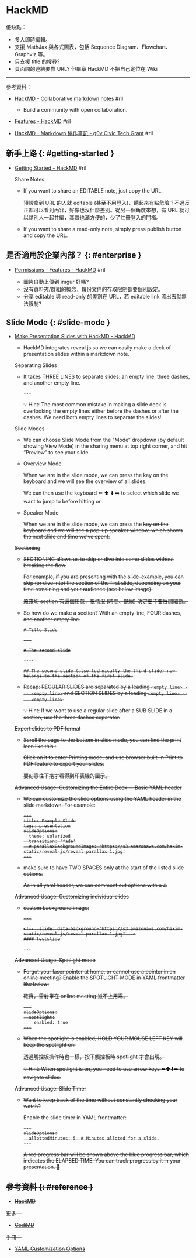 # HackMD

優缺點：

  - 多人即時編輯。
  - 支援 MathJax 與各式圖表，包括 Sequence Diagram、Flowchart、Graphviz 等。
  - 只支援 title 的搜尋?
  - 頁面間的連結要靠 URL? 但畢章 HackMD 不把自己定位在 Wiki

---

參考資料：

  - [HackMD \- Collaborative markdown notes](https://hackmd.io/) #ril

      - Build a community with open collaboration.

  - [Features \- HackMD](https://hackmd.io/features) #ril

  - [HackMD \- Markdown 協作筆記 \- g0v Civic Tech Grant](https://grants.g0v.tw/projects/5870cf275b69a6001ef69bd1) #ril

## 新手上路 {: #getting-started }

  - [Getting Started \- HackMD](https://hackmd.io/getting-started) #ril

    Share Notes

      - If you want to share an EDITABLE note, just copy the URL.

        預設拿到 URL 的人就 editable (甚至不用登入)，聽起來有點危險？不過反正都可以看到內容，好像也沒什麼差別。從另一個角度來想，有 URL 就可以請別人一起共編，其實也滿方便的，少了註冊登入的門檻。

      - If you want to share a read-only note, simply press publish button and copy the URL.

## 是否適用於企業內部？ {: #enterprise }

  - [Permissions - Features \- HackMD](https://hackmd.io/features#Permissions) #ril

      - 圖片自動上傳到 imgur 好嗎?
      - 沒有資料夾/群組的概念，每份文件的存取限制都要個別設定。
      - 分享 editable 與 read-only 的差別在 URL，若 editable link 流出去就無法限制?

## Slide Mode {: #slide-mode }

  - [Make Presentation Slides with HackMD \- HackMD](https://hackmd.io/s/how-to-create-slide-deck)

      - HackMD integrates reveal.js so we can easily make a deck of presentation slides within a markdown note.

    Separating Slides

      - It takes THREE LINES to separate slides: an empty line, three dashes, and another empty line.

            
            ---
            

        :bulb: Hint: The most common mistake in making a slide deck is overlooking the empty lines either before the dashes or after the dashes. We need both empty lines to separate the slides!

    Slide Modes

      - We can choose Slide Mode from the “Mode” dropdown (by default showing View Mode) in the sharing menu at top right corner, and hit “Preview” to see your slide.

      - Overview Mode

        When we are in the slide mode, we can press the <Esc> key on the keyboard and we will see the overview of all slides.

        We can then use the keyboard :arrow_left: :arrow_up: :arrow_down: :arrow_right: to select which slide we want to jump to before hitting <Enter> or <Return>.

      - Speaker Mode

        When we are in the slide mode, we can press the <s> key on the keyboard and we will see a pop-up speaker window, which shows the next slide and time we’ve spent.

    Sectioning

      - SECTIONING allows us to skip or dive into some slides without breaking the flow.

        For example, if you are presenting with the slide-example, you can skip (or dive into) the section of the first slide, depending on your time remaining and your audience (see below image).

        原來切 section 有這個用意，視情況 (時間、聽眾) 決定要不要展開細節。

      - So how do we make a section? With an empty line, FOUR dashes, and another empty line.

            # Title Slide

            ---

            # The second slide

            ----

            ## The second slide (also technically the third slide) now belongs to the section of the first slide.

      - Recap: REGULAR SLIDES are separated by a leading `<empty line> --- <empty line>` and SECTION SLIDES by a leading `<empty line> ---- <empty line>`.

        :bulb: Hint: If we want to use a regular slide after a SUB SLIDE in a section, use the three dashes separator.

    Export slides to PDF format

      - Scroll the page to the bottom in slide mode, you can find the print icon like this :

        Click on it to enter Printing mode, and use browser built-in Print to PDF feature to export your slides.

        要刻意往下捲才看得到印表機的圖示。

    Advanced Usage: Customizing the Entire Deck -- Basic YAML header

      - We can customize the slide options using the YAML header in the slide markdown. For example:

            ---
            title: Example Slide
            tags: presentation
            slideOptions:
              theme: solarized
              transition: 'fade'
              # parallaxBackgroundImage: 'https://s3.amazonaws.com/hakim-static/reveal-js/reveal-parallax-1.jpg'
            ---

      - make sure to have TWO SPACES only at the start of the listed slide options.

        As in all yaml header, we can comment out options with a `#`.

    Advanced Usage: Customizing individual slides

      - custom background image:

            ---

            <!-- .slide: data-background="https://s3.amazonaws.com/hakim-static/reveal-js/reveal-parallax-1.jpg" -->
            #### testslide

            ---

    Advanced Usage: Spotlight mode

      - Forgot your laser pointer at home, or cannot use a pointer in an online meeting? Enable the SPOTLIGHT MODE in YAML frontmatter like below:

        確實，雷射筆在 online meeting 派不上用場。

            ---
            slideOptions:
              spotlight:
                enabled: true
            ---

      - When the spotlight is enabled, HOLD YOUR MOUSE LEFT KEY will keep the spotlight on.

        透過觸控板操作時也一樣，按下觸控板時 spotlight 才會出現。

        :bulb: Hint: When spotlight is on, you need to use arrow keys :arrow_left::arrow_up::arrow_down::arrow_right: to navigate slides.

    Advanced Usage: Slide Timer

      - Want to keep track of the time without constantly checking your watch?

        Enable the slide timer in YAML frontmatter:

            ---
            slideOptions:
              allottedMinutes: 5  # Minutes alloted for a slide.
            ---

        A red progress bar will be shown above the blue progress bar, which indicates the ELAPSED TIME. You can track progress by it in your presentation. :running:

## 參考資料 {: #reference }

  - [HackMD](https://hackmd.io/)

更多：

  - [CodiMD](codimd.md)

手冊：

  - [YAML Customization Options](https://hackmd.io/s/how-to-create-slide-deck#Other-YAML-Customization-Options)
